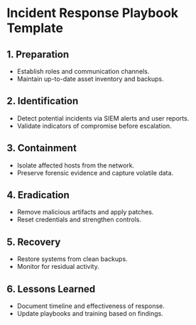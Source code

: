 # Incident Response Playbook Template

## 1. Preparation
- Establish roles and communication channels.
- Maintain up-to-date asset inventory and backups.

## 2. Identification
- Detect potential incidents via SIEM alerts and user reports.
- Validate indicators of compromise before escalation.

## 3. Containment
- Isolate affected hosts from the network.
- Preserve forensic evidence and capture volatile data.

## 4. Eradication
- Remove malicious artifacts and apply patches.
- Reset credentials and strengthen controls.

## 5. Recovery
- Restore systems from clean backups.
- Monitor for residual activity.

## 6. Lessons Learned
- Document timeline and effectiveness of response.
- Update playbooks and training based on findings.
